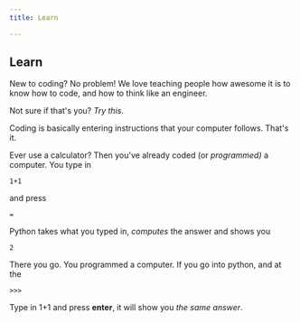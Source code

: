 ```yaml
---
title: Learn

---
```

## Learn

New to coding? No problem! We love teaching people how awesome it is to know how to code, and how to think like an engineer.  

Not sure if that's you? _Try this_.

Coding is basically entering instructions that your  computer follows. That's it. 

Ever use a calculator? Then you've already coded (or _programmed)_ a computer. You type in

    1+1

and press

    =

Python takes what you typed in, _computes_ the answer and shows you

    2

There you go. You programmed a computer.  If you go into python, and at the 

    >>>

Type in 1+1 and press **enter**, it will show you _the same answer_.